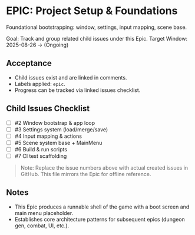 <!--
Title: EPIC: Project Setup & Foundations
Labels: epic
-->

# EPIC: Project Setup & Foundations

Foundational bootstrapping: window, settings, input mapping, scene base.

Goal: Track and group related child issues under this Epic.
Target Window: 2025-08-26 → (Ongoing)

## Acceptance
- Child issues exist and are linked in comments.
- Labels applied: `epic`.
- Progress can be tracked via linked issues checklist.

## Child Issues Checklist
- [ ] #2 Window bootstrap & app loop
- [ ] #3 Settings system (load/merge/save)
- [ ] #4 Input mapping & actions
- [ ] #5 Scene system base + MainMenu
- [ ] #6 Build & run scripts
- [ ] #7 CI test scaffolding

> Note: Replace the issue numbers above with actual created issues in GitHub. This file mirrors the Epic for offline reference.

## Notes
- This Epic produces a runnable shell of the game with a boot screen and main menu placeholder.
- Establishes core architecture patterns for subsequent epics (dungeon gen, combat, UI, etc.).

